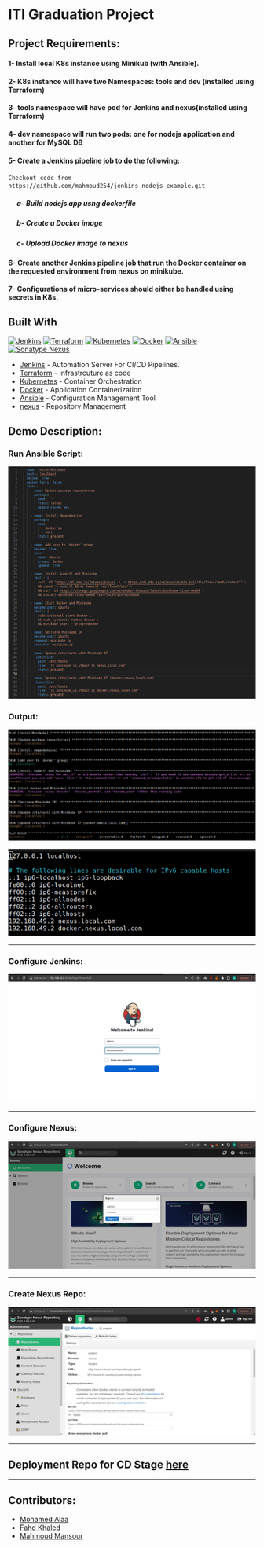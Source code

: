 # ITI Graduation Project
## Project Requirements:

#### 1- Install local K8s instance using Minikub (with Ansible).
#### 2- K8s instance will have two Namespaces: tools and dev (installed using Terraform)
#### 3- tools namespace will have pod for Jenkins and nexus(installed using Terraform)
#### 4- dev namespace will run two pods: one for nodejs application and another for MySQL DB
#### 5- Create a Jenkins pipeline job to do the following:
    Checkout code from https://github.com/mahmoud254/jenkins_nodejs_example.git
##### &emsp; a- Build nodejs app usng dockerfile 
##### &emsp; b- Create a Docker image
##### &emsp; c- Upload Docker image to nexus
#### 6- Create another Jenkins pipeline job that run the Docker container on the requested environment from nexus on minikube.
#### 7- Configurations of micro-services should either be handled using secrets in K8s.



## Built With
[![Jenkins](https://img.shields.io/badge/Jenkins-red?style=plastic&logo=Jenkins)](https://www.jenkins.io/)
[![Terraform](https://img.shields.io/badge/Terraform-purple?style=plastic&logo=Terraform)](https://www.terraform.io/)
[![Kubernetes](https://img.shields.io/badge/Kubernetes-blue?style=plastic&logo=Kubernetes)](https://kubernetes.io/)
[![Docker](https://img.shields.io/badge/Docker-lightblue?style=plastic&logo=Docker)](https://www.docker.com/)
[![Ansible](https://img.shields.io/badge/Ansible-black?style=plastic&logo=Ansible)](https://www.ansible.com/)
[![Sonatype Nexus](https://img.shields.io/badge/Sonatype%20Nexus-darkgreen?style=plastic&logo=Sonatype%20Nexus)](https://www.sonatype.com/products/repository-oss)
  
- [Jenkins](https://www.jenkins.io) - Automation Server For CI/CD Pipelines.
- [Terraform](https://www.terraform.io) - Infrastrcuture as code
- [Kubernetes](https://www.kubernetes.io) - Container Orchestration
- [Docker](https://www.docker.com) - Application Containerization
- [Ansible](https://www.ansible.com/) - Configuration Management Tool
- [nexus](https://sonatype.com/) - Repository Management

## Demo Description:
### Run Ansible Script: 
![Step-1](Screenshot/1.png)
### Output:
![Step-1](Screenshot/2.1.png)

![Step-1](Screenshot/2.png)


---


### Configure Jenkins: 
![Step-3](Screenshot/3.png)

---

### Configure Nexus: 
![Step-4](Screenshot/4.png)

---

### Create Nexus Repo: 
![Step-5](Screenshot/5.png)

---

## Deployment Repo for CD Stage [here](https://github.com/moh-amer/graduation_config/)

---

## Contributors:
- [Mohamed Alaa](https://www.linkedin.com/in/mohamed-alaa-amer)
- [Fahd Khaled](https://www.linkedin.com/in/fahd-khaled-dev/)
- [Mahmoud Mansour](https://www.linkedin.com/in/mahmoudmansourr/)
